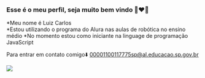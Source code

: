 ###   Esse é o meu perfil, seja muito bem vindo  🖤❤️💛
*Meu nome é Luiz Carlos  
*Estou utilizando o programa do Alura nas aulas de robótica no ensino médio 
*No momento estou como iniciante na linguage de programação JavaScript

Para entrar em contato comigo⬇️
00001100117775sp@al.educacao.sp.gov.br 

![](https://www.icegif.com/shadow-the-hedgehog-22/)
 
